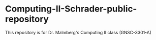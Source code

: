 # Computing-II-Schrader-public-repository
This repository is for Dr. Malmberg's Computing II class (GNSC-3301-A)
